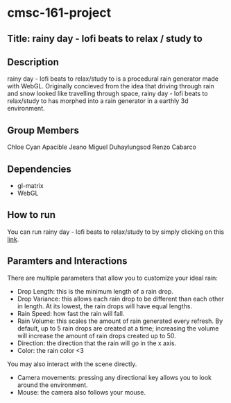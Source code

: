 # cmsc-161-project
## Title: __rainy day - lofi beats to relax / study to__

## Description 

rainy day - lofi beats to relax/study to is a procedural rain generator made with WebGL. Originally concieved from the idea that driving through rain and snow looked like travelling through space, rainy day - lofi beats to relax/study to has morphed into a rain generator in a earthly 3d environment.

## Group Members

Chloe Cyan Apacible
Jeano Miguel Duhaylungsod
Renzo Cabarco

## Dependencies

- gl-matrix
- WebGL

## How to run 

You can run rainy day - lofi beats to relax/study to by simply clicking on this [link](https://project-rain.netlify.app).

## Paramters and Interactions

There are multiple parameters that allow you to customize your ideal rain:
- Drop Length: this is the minimum length of a rain drop.
- Drop Variance: this allows each rain drop to be different than each other in length. At its lowest, the rain drops will have equal lengths.
- Rain Speed: how fast the rain will fall.
- Rain Volume: this scales the amount of rain generated every refresh. By default, up to 5 rain drops are created at a time; increasing the volume will increase the amount of rain drops created up to 50.
- Direction: the direction that the rain will go in the x axis.
- Color: the rain color <3

You may also interact with the scene directly.
- Camera movements: pressing any directional key allows you to look around the environment.
- Mouse: the camera also follows your mouse.

